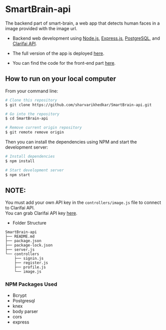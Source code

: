 # SmartBrain-api

The backend part of smart-brain, a web app that detects human faces in a image provided with the image url.

- Backend web development using [Node.js](https://nodejs.org/en/), [Express.js](https://expressjs.com/), [PostgreSQL](https://www.postgresql.org/), and [Clarifai API](https://www.clarifai.com/models/face-detection-image-recognition-model-a403429f2ddf4b49b307e318f00e528b-detection).

- The full version of the app is deployed [here](https://smartbrain-mern.herokuapp.com/).

- You can find the code for the front-end part [here](https://github.com/mandar242/SmartBrain).

## How to run on your local computer
From your command line:

```bash
# Clone this repository
$ git clone https://github.com/sharvarikhedkar/SmartBrain-api.git

# Go into the repository
$ cd SmartBrain-api

# Remove current origin repository
$ git remote remove origin

```

Then you can install the dependencies using NPM and start the development server:

```bash
# Install dependencies
$ npm install

# Start development server
$ npm start
```

## NOTE:<br /> 
You must add your own API key in the `controllers/image.js` file to connect to Clarifai API.<br />
You can grab Clarifai API key [here](https://www.clarifai.com/).

- Folder Structure
```
SmartBrain-api
├── README.md
├── package.json
├── package-lock.json
├── server.js
└── controllers
    ├── signin.js
    ├── register.js
    ├── profile.js
    └── image.js        
```

### NPM Packages Used
- Bcrypt
- Postgresql
- knex
- body parser
- cors
- express

